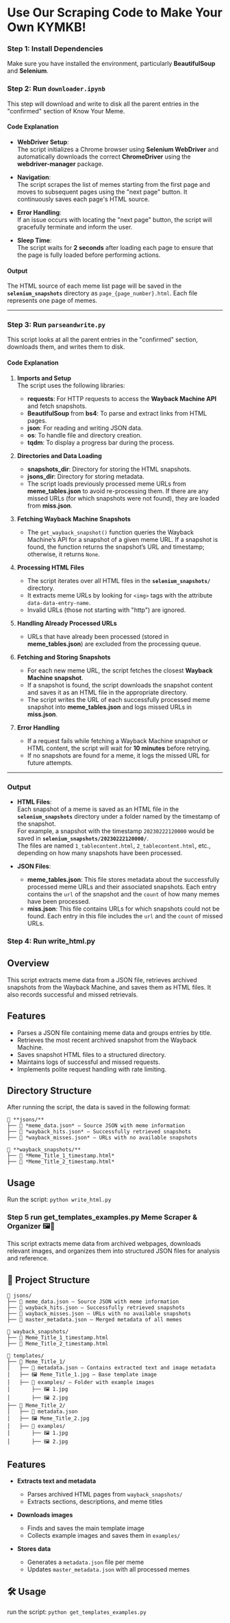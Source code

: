 # Use Our Scraping Code to Make Your Own KYMKB!

### Step 1: Install Dependencies

Make sure you have installed the environment, particularly **BeautifulSoup** and **Selenium**.

### Step 2: Run `downloader.ipynb`

This step will download and write to disk all the parent entries in the "confirmed" section of Know Your Meme.

#### Code Explanation

- **WebDriver Setup**:  
  The script initializes a Chrome browser using **Selenium WebDriver** and automatically downloads the correct **ChromeDriver** using the **webdriver-manager** package.

- **Navigation**:  
  The script scrapes the list of memes starting from the first page and moves to subsequent pages using the "next page" button. It continuously saves each page's HTML source.

- **Error Handling**:  
  If an issue occurs with locating the "next page" button, the script will gracefully terminate and inform the user.

- **Sleep Time**:  
  The script waits for **2 seconds** after loading each page to ensure that the page is fully loaded before performing actions.

#### Output

The HTML source of each meme list page will be saved in the **`selenium_snapshots`** directory as `page_{page_number}.html`. Each file represents one page of memes.

---

### Step 3: Run `parseandwrite.py`

This script looks at all the parent entries in the "confirmed" section, downloads them, and writes them to disk.

#### Code Explanation

1. **Imports and Setup**  
   The script uses the following libraries:
   - **requests**: For HTTP requests to access the **Wayback Machine API** and fetch snapshots.
   - **BeautifulSoup** from **bs4**: To parse and extract links from HTML pages.
   - **json**: For reading and writing JSON data.
   - **os**: To handle file and directory creation.
   - **tqdm**: To display a progress bar during the process.

2. **Directories and Data Loading**  
   - **snapshots_dir**: Directory for storing the HTML snapshots.
   - **jsons_dir**: Directory for storing metadata.
   - The script loads previously processed meme URLs from **meme_tables.json** to avoid re-processing them. If there are any missed URLs (for which snapshots were not found), they are loaded from **miss.json**.

3. **Fetching Wayback Machine Snapshots**  
   - The `get_wayback_snapshot()` function queries the Wayback Machine’s API for a snapshot of a given meme URL. If a snapshot is found, the function returns the snapshot’s URL and timestamp; otherwise, it returns `None`.

4. **Processing HTML Files**  
   - The script iterates over all HTML files in the **`selenium_snapshots/`** directory.
   - It extracts meme URLs by looking for `<img>` tags with the attribute `data-data-entry-name`.
   - Invalid URLs (those not starting with "http") are ignored.

5. **Handling Already Processed URLs**  
   - URLs that have already been processed (stored in **meme_tables.json**) are excluded from the processing queue.

6. **Fetching and Storing Snapshots**  
   - For each new meme URL, the script fetches the closest **Wayback Machine snapshot**.
   - If a snapshot is found, the script downloads the snapshot content and saves it as an HTML file in the appropriate directory.
   - The script writes the URL of each successfully processed meme snapshot into **meme_tables.json** and logs missed URLs in **miss.json**.

7. **Error Handling**  
   - If a request fails while fetching a Wayback Machine snapshot or HTML content, the script will wait for **10 minutes** before retrying.
   - If no snapshots are found for a meme, it logs the missed URL for future attempts.

---

### Output

- **HTML Files**:  
  Each snapshot of a meme is saved as an HTML file in the **`selenium_snapshots`** directory under a folder named by the timestamp of the snapshot.  
  For example, a snapshot with the timestamp `20230222120000` would be saved in **`selenium_snapshots/20230222120000/`**.  
  The files are named `1_tablecontent.html`, `2_tablecontent.html`, etc., depending on how many snapshots have been processed.

- **JSON Files**:  
  - **meme_tables.json**: This file stores metadata about the successfully processed meme URLs and their associated snapshots. Each entry contains the `url` of the snapshot and the `count` of how many memes have been processed.
  - **miss.json**: This file contains URLs for which snapshots could not be found. Each entry in this file includes the `url` and the `count` of missed URLs.
 

### Step 4: Run write_html.py

## Overview

This script extracts meme data from a JSON file, retrieves archived snapshots from the Wayback Machine, and saves them as HTML files. It also records successful and missed retrievals.

## Features

- Parses a JSON file containing meme data and groups entries by title.
- Retrieves the most recent archived snapshot from the Wayback Machine.
- Saves snapshot HTML files to a structured directory.
- Maintains logs of successful and missed requests.
- Implements polite request handling with rate limiting.

## Directory Structure

After running the script, the data is saved in the following format:

```
📂 **jsons/**
├── 📄 *meme_data.json* — Source JSON with meme information  
├── 📄 *wayback_hits.json* — Successfully retrieved snapshots  
├── 📄 *wayback_misses.json* — URLs with no available snapshots  

📂 **wayback_snapshots/**
├── 📄 *Meme_Title_1_timestamp.html*  
├── 📄 *Meme_Title_2_timestamp.html*
```


## Usage

Run the script:
`python write_html.py`

### Step 5 run get_templates_examples.py Meme Scraper & Organizer 🖼️📜  

This script extracts meme data from archived webpages, downloads relevant images, and organizes them into structured JSON files for analysis and reference.  

## 📂 Project Structure  

```
📂 jsons/  
├── 📄 meme_data.json — Source JSON with meme information  
├── 📄 wayback_hits.json — Successfully retrieved snapshots  
├── 📄 wayback_misses.json — URLs with no available snapshots  
├── 📄 master_metadata.json — Merged metadata of all memes  

📂 wayback_snapshots/  
├── 📄 Meme_Title_1_timestamp.html  
├── 📄 Meme_Title_2_timestamp.html  

📂 templates/  
├── 📂 Meme_Title_1/  
│   ├── 📄 metadata.json — Contains extracted text and image metadata  
│   ├── 🖼️ Meme_Title_1.jpg — Base template image  
│   ├── 📂 examples/ — Folder with example images  
│       ├── 🖼️ 1.jpg  
│       ├── 🖼️ 2.jpg  
├── 📂 Meme_Title_2/  
│   ├── 📄 metadata.json  
│   ├── 🖼️ Meme_Title_2.jpg  
│   ├── 📂 examples/  
│       ├── 🖼️ 1.jpg  
│       ├── 🖼️ 2.jpg
```

## Features  
- **Extracts text and metadata**  
  - Parses archived HTML pages from `wayback_snapshots/`  
  - Extracts sections, descriptions, and meme titles  

- **Downloads images**  
  - Finds and saves the main template image  
  - Collects example images and saves them in `examples/`  

- **Stores data**  
  - Generates a `metadata.json` file per meme  
  - Updates `master_metadata.json` with all processed memes  

## 🛠️ Usage
run the script:
`python get_templates_examples.py`

